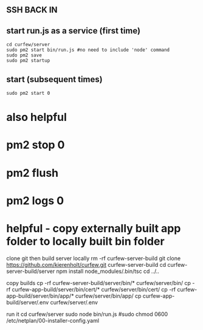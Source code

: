 ## SSH BACK IN 

## start run.js as a service (first time)
    cd curfew/server
    sudo pm2 start bin/run.js #no need to include 'node' command
    sudo pm2 save
    sudo pm2 startup

## start (subsequent times)
    sudo pm2 start 0
    

# also helpful
#   pm2 stop 0
#   pm2 flush
#   pm2 logs 0

# helpful - copy externally built app folder to locally built bin folder

clone git then build server locally
    rm -rf curfew-server-build
    git clone https://github.com/kierenholt/curfew.git curfew-server-build
    cd curfew-server-build/server
    npm install
    node_modules/.bin/tsc
    cd ../..

copy builds
    cp -rf curfew-server-build/server/bin/* curfew/server/bin/
    cp -rf curfew-app-build/server/bin/cert/* curfew/server/bin/cert/
    cp -rf curfew-app-build/server/bin/app/* curfew/server/bin/app/
    cp curfew-app-build/server/.env curfew/server/.env
    
run it
    cd curfew/server
    sudo node bin/run.js
    #sudo chmod 0600 /etc/netplan/00-installer-config.yaml